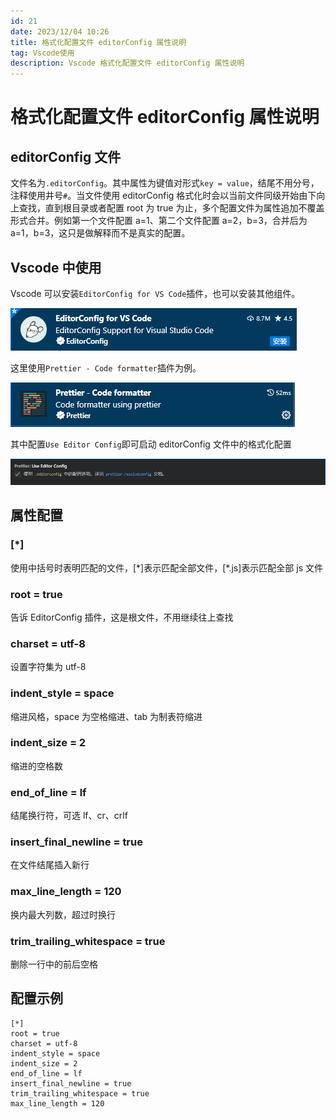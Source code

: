 ```yaml
---
id: 21
date: 2023/12/04 10:26
title: 格式化配置文件 editorConfig 属性说明
tag: Vscode使用
description: Vscode 格式化配置文件 editorConfig 属性说明
---
```


# 格式化配置文件 editorConfig 属性说明

## editorConfig 文件

文件名为`.editorConfig`。其中属性为键值对形式`key = value`，结尾不用分号，注释使用井号`#`。当文件使用 editorConfig 格式化时会以当前文件同级开始由下向上查找，直到根目录或者配置 root 为 true 为止，多个配置文件为属性追加不覆盖形式合并。例如第一个文件配置 a=1、第二个文件配置 a=2，b=3，合并后为 a=1，b=3，这只是做解释而不是真实的配置。

## Vscode 中使用

Vscode 可以安装`EditorConfig for VS Code`插件，也可以安装其他组件。

![Alt text](assets/VscodeEditorConfig/image.png)

这里使用`Prettier - Code formatter`插件为例。

![Alt text](assets/VscodeEditorConfig/image-1.png)

其中配置`Use Editor Config`即可启动 editorConfig 文件中的格式化配置

![Alt text](assets/VscodeEditorConfig/image-2.png)

## 属性配置

### [*]

使用中括号时表明匹配的文件，[*]表示匹配全部文件，[\*.js]表示匹配全部 js 文件

### root = true

告诉 EditorConfig 插件，这是根文件，不用继续往上查找

### charset = utf-8

设置字符集为 utf-8

### indent_style = space

缩进风格，space 为空格缩进、tab 为制表符缩进

### indent_size = 2

缩进的空格数

### end_of_line = lf

结尾换行符，可选 lf、cr、crlf

### insert_final_newline = true

在文件结尾插入新行

### max_line_length = 120

换内最大列数，超过时换行

### trim_trailing_whitespace = true

删除一行中的前后空格

## 配置示例

```
[*]
root = true
charset = utf-8
indent_style = space
indent_size = 2
end_of_line = lf
insert_final_newline = true
trim_trailing_whitespace = true
max_line_length = 120
```
